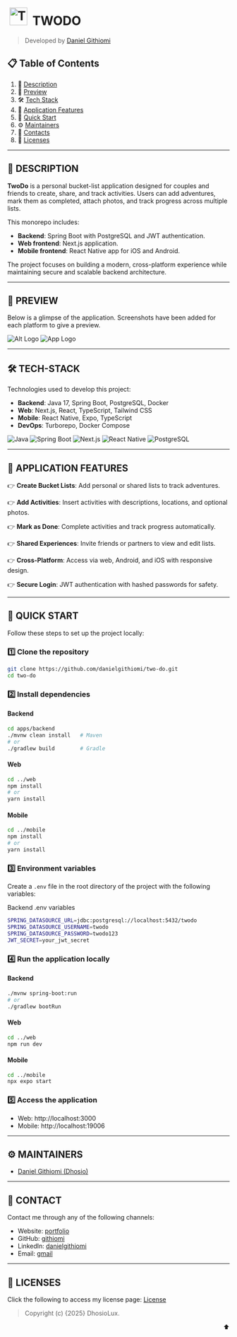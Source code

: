 <a id="readme-top"></a>

# [<img src="./alt_logo.png" height="40" style="margin:0 5px" alt="TwoDo Logo"/>](https://github.com/danielgithiomi/two-do) TWODO

> Developed by <a href="https://github.com/danielgithiomi">Daniel Githiomi</a>

## 📋 <a name="table">Table of Contents</a>

1. 🤖 [Description](#-description)
2. 👀 [Preview](#-preview)
3. 🛠 [Tech Stack](#-tech-stack)
4. 🔋 [Application Features](#-application-features)
5. 🤸 [Quick Start](#-quick-start)
6. ⚙️ [Maintainers](#️-maintainers)
7. 📱 [Contacts](#-contact)
8. 🪪 [Licenses](#-licenses)

---

## 🤖 DESCRIPTION

**TwoDo** is a personal bucket-list application designed for couples and friends to create, share, and track activities. Users can add adventures, mark them as completed, attach photos, and track progress across multiple lists.

This monorepo includes:

- **Backend**: Spring Boot with PostgreSQL and JWT authentication.
- **Web frontend**: Next.js application.
- **Mobile frontend**: React Native app for iOS and Android.

The project focuses on building a modern, cross-platform experience while maintaining secure and scalable backend architecture.

---

## 👀 PREVIEW

Below is a glimpse of the application. Screenshots have been added for each platform to give a preview.

![Alt Logo](./alt_logo.png)
![App Logo](./app_logo.png)

---

## 🛠 TECH-STACK

Technologies used to develop this project:

- **Backend**: Java 17, Spring Boot, PostgreSQL, Docker
- **Web**: Next.js, React, TypeScript, Tailwind CSS
- **Mobile**: React Native, Expo, TypeScript
- **DevOps**: Turborepo, Docker Compose

<div>
  <img src="https://img.shields.io/badge/-Java_17-black?style=for-the-badge&logo=java&logoColor=white" alt="Java" />
  <img src="https://img.shields.io/badge/-SpringBoot-green?style=for-the-badge&logo=springboot&logoColor=white" alt="Spring Boot" />
  <img src="https://img.shields.io/badge/-Next.js-black?style=for-the-badge&logo=next.js&logoColor=white" alt="Next.js" />
  <img src="https://img.shields.io/badge/-React_Native-blue?style=for-the-badge&logo=react&logoColor=white" alt="React Native" />
  <img src="https://img.shields.io/badge/-PostgreSQL-blue?style=for-the-badge&logo=postgresql&logoColor=white" alt="PostgreSQL" />
</div>

---

## 🔋 APPLICATION FEATURES

👉 **Create Bucket Lists**: Add personal or shared lists to track adventures.

👉 **Add Activities**: Insert activities with descriptions, locations, and optional photos.

👉 **Mark as Done**: Complete activities and track progress automatically.

👉 **Shared Experiences**: Invite friends or partners to view and edit lists.

👉 **Cross-Platform**: Access via web, Android, and iOS with responsive design.

👉 **Secure Login**: JWT authentication with hashed passwords for safety.

---

## 🤸 QUICK START

Follow these steps to set up the project locally:

### 1️⃣ Clone the repository

```bash
git clone https://github.com/danielgithiomi/two-do.git
cd two-do
```

### 2️⃣ Install dependencies

#### Backend

```bash
cd apps/backend
./mvnw clean install   # Maven
# or
./gradlew build        # Gradle
```

#### Web

```bash
cd ../web
npm install
# or
yarn install
```

#### Mobile

```bash
cd ../mobile
npm install
# or
yarn install
```

### 3️⃣ Environment variables

Create a `.env` file in the root directory of the project with the following variables:

Backend .env variables

```bash
SPRING_DATASOURCE_URL=jdbc:postgresql://localhost:5432/twodo
SPRING_DATASOURCE_USERNAME=twodo
SPRING_DATASOURCE_PASSWORD=twodo123
JWT_SECRET=your_jwt_secret
```

### 4️⃣ Run the application locally

#### Backend

```bash
./mvnw spring-boot:run
# or
./gradlew bootRun
```

#### Web

```bash
cd ../web
npm run dev
```

#### Mobile

```bash
cd ../mobile
npx expo start
```

### 5️⃣ Access the application

- Web: http://localhost:3000
- Mobile: http://localhost:19006

---

## ⚙️ MAINTAINERS

- [Daniel Githiomi (Dhosio)](https://github.com/githiomi)

---

## 📱 CONTACT

Contact me through any of the following channels:

- Website: [portfolio](https://danielgithiomi.com)
- GitHub: [githiomi](https://github.com/githiomi)
- LinkedIn: [danielgithiomi](https://linkedin.com/in/daniel-githiomi/)
- Email: [gmail](danielgithiomi@gmail.com)

---

## 🪪 LICENSES

Click the following to access my license page: [License](https://githiomi.github.io/Privacy-Policy/)

> Copyright (c) {2025} DhosioLux.

<p align="right"><a style="text-decoration: none;" href="#readme-top">⬆️</a></p>
